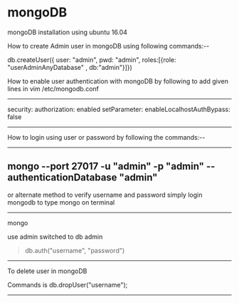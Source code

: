# mongoDB
mongoDB installation using ubuntu 16.04


How to create Admin user in mongoDB using following commands:--

db.createUser({	user: "admin", pwd: "admin", roles:[{role: "userAdminAnyDatabase" , db:"admin"}]})

How to enable user authentication with mongoDB by following to add given lines in vim /etc/mongodb.conf

----------------------------------------------------------
security:
    authorization: enabled
setParameter:
   enableLocalhostAuthBypass: false

------------------------------------------------------------

How to login using user or password by following the commands:--

----------------------------------------------------------------------------------
mongo --port 27017 -u "admin" -p "admin" --authenticationDatabase "admin"
----------------------------------------------------------------------------------

or alternate method to verify username and password simply login mongodb to type mongo
on terminal 

---------------------------------------------------------------
mongo

use admin
switched to db admin
> db.auth("username", "password")

----------------------------------------------------------------
To delete user in mongoDB

Commands is 
db.dropUser("username");

--------------------------------------------------------------------



